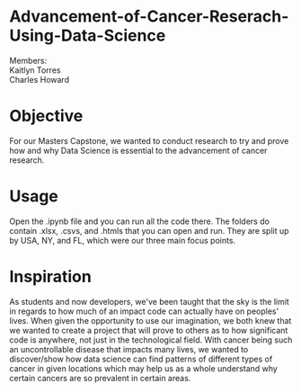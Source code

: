 # Advancement-of-Cancer-Reserach-Using-Data-Science

Members:<br />
Kaitlyn Torres <br />
Charles Howard<br />


# Objective
For our Masters Capstone, we wanted to conduct research to try and prove how and why Data Science is essential to the advancement of cancer research.

# Usage
Open the .ipynb file and you can run all the code there. The folders do contain .xlsx, .csvs, and .htmls that you can open and run. They are split up by USA, NY, and FL, which were our three main focus points.

# Inspiration
As students and now developers, we've been taught that the sky is the limit in regards to how much of an impact code can actually have on peoples' lives. When given the opportunity to use our imagination, we both knew that we wanted to create a project that will prove to others as to how significant code is anywhere, not just in the technological field. With cancer being such an uncontrollable disease that impacts many lives, we wanted to discover/show how data science can find patterns of different types of cancer in given locations which may help us as a whole understand why certain cancers are so prevalent in certain areas. 



